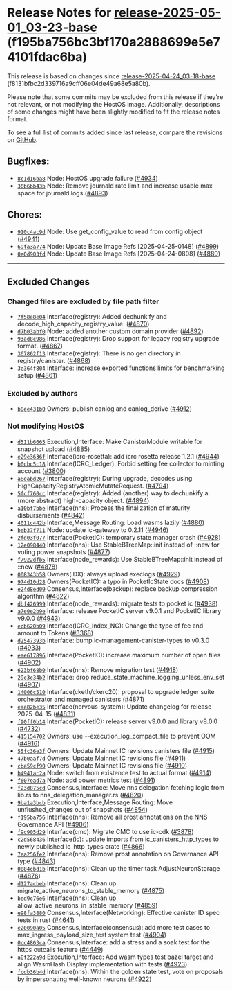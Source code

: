 Release Notes for [**release-2025-05-01\_03-23-base**](https://github.com/dfinity/ic/tree/release-2025-05-01_03-23-base) (f195ba756bc3bf170a2888699e5e74101fdac6ba)
===================================================================================================================================================================

This release is based on changes since [release-2025-04-24\_03-18-base](https://dashboard.internetcomputer.org/release/f8131bfbc2d339716a9cff06e04de49a68e5a80b) (f8131bfbc2d339716a9cff06e04de49a68e5a80b).

Please note that some commits may be excluded from this release if they're not relevant, or not modifying the HostOS image. Additionally, descriptions of some changes might have been slightly modified to fit the release notes format.

To see a full list of commits added since last release, compare the revisions on [GitHub](https://github.com/dfinity/ic/compare/release-2025-04-24_03-18-base...release-2025-05-01_03-23-base).

Bugfixes:
---------

* [`8c1d16ba8`](https://github.com/dfinity/ic/commit/8c1d16ba8) Node: HostOS upgrade failure ([#4934](https://github.com/dfinity/ic/pull/4934))
* [`36b6bb43b`](https://github.com/dfinity/ic/commit/36b6bb43b) Node: Remove journald rate limit and increase usable max space for journald logs ([#4893](https://github.com/dfinity/ic/pull/4893))

Chores:
-------

* [`910c4ac9d`](https://github.com/dfinity/ic/commit/910c4ac9d) Node: Use get\_config\_value to read from config object ([#4941](https://github.com/dfinity/ic/pull/4941))
* [`69fa3a774`](https://github.com/dfinity/ic/commit/69fa3a774) Node: Update Base Image Refs [2025-04-25-0148] ([#4899](https://github.com/dfinity/ic/pull/4899))
* [`0e0d903fd`](https://github.com/dfinity/ic/commit/0e0d903fd) Node: Update Base Image Refs [2025-04-24-0808] ([#4889](https://github.com/dfinity/ic/pull/4889))

------------------------------------------

## Excluded Changes

### Changed files are excluded by file path filter
* [`7f58e8e04`](https://github.com/dfinity/ic/commit/7f58e8e04) Interface(registry): Added dechunkify and decode\_high\_capacity\_registry\_value. ([#4870](https://github.com/dfinity/ic/pull/4870))
* [`d7b03abf0`](https://github.com/dfinity/ic/commit/d7b03abf0) Node: added another custom domain provider ([#4892](https://github.com/dfinity/ic/pull/4892))
* [`93ad8c986`](https://github.com/dfinity/ic/commit/93ad8c986) Interface(registry): Drop support for legacy registry upgrade format. ([#4867](https://github.com/dfinity/ic/pull/4867))
* [`367862f13`](https://github.com/dfinity/ic/commit/367862f13) Interface(registry): There is no gen directory in registry/canister. ([#4868](https://github.com/dfinity/ic/pull/4868))
* [`3e364f804`](https://github.com/dfinity/ic/commit/3e364f804) Interface: increase exported functions limits for benchmarking setup ([#4861](https://github.com/dfinity/ic/pull/4861))

### Excluded by authors
* [`b8ee431b0`](https://github.com/dfinity/ic/commit/b8ee431b0) Owners: publish canlog and canlog\_derive ([#4912](https://github.com/dfinity/ic/pull/4912))

### Not modifying HostOS
* [`d511b6665`](https://github.com/dfinity/ic/commit/d511b6665) Execution,Interface: Make CanisterModule writable for snapshot upload ([#4885](https://github.com/dfinity/ic/pull/4885))
* [`e29e3636f`](https://github.com/dfinity/ic/commit/e29e3636f) Interface(icrc-rosetta): add icrc rosetta release 1.2.1 ([#4944](https://github.com/dfinity/ic/pull/4944))
* [`b0cbc5c18`](https://github.com/dfinity/ic/commit/b0cbc5c18) Interface(ICRC\_Ledger): Forbid setting fee collector to minting account ([#3800](https://github.com/dfinity/ic/pull/3800))
* [`a8eabd267`](https://github.com/dfinity/ic/commit/a8eabd267) Interface(registry): During upgrade, decodes using HighCapacityRegistryAtomicMutateRequest. ([#4794](https://github.com/dfinity/ic/pull/4794))
* [`5fcf760cc`](https://github.com/dfinity/ic/commit/5fcf760cc) Interface(registry): Added (another) way to dechunkify a (more abstract) high-capacity object. ([#4894](https://github.com/dfinity/ic/pull/4894))
* [`a10bf7bbe`](https://github.com/dfinity/ic/commit/a10bf7bbe) Interface(nns): Process the finalization of maturity disbursements ([#4842](https://github.com/dfinity/ic/pull/4842))
* [`4011c442b`](https://github.com/dfinity/ic/commit/4011c442b) Interface,Message Routing: Load wasms lazily ([#4880](https://github.com/dfinity/ic/pull/4880))
* [`beb37f711`](https://github.com/dfinity/ic/commit/beb37f711) Node: update ic-gateway to 0.2.11 ([#4946](https://github.com/dfinity/ic/pull/4946))
* [`2fd03f077`](https://github.com/dfinity/ic/commit/2fd03f077) Interface(PocketIC): temporary state manager crash ([#4928](https://github.com/dfinity/ic/pull/4928))
* [`12e098440`](https://github.com/dfinity/ic/commit/12e098440) Interface(nns): Use StableBTreeMap::init instead of ::new for voting power snapshots ([#4877](https://github.com/dfinity/ic/pull/4877))
* [`f7922dfb5`](https://github.com/dfinity/ic/commit/f7922dfb5) Interface(node\_rewards): Use StableBTreeMap::init instead of ::new ([#4878](https://github.com/dfinity/ic/pull/4878))
* [`008343b58`](https://github.com/dfinity/ic/commit/008343b58) Owners(IDX): always upload execlogs ([#4929](https://github.com/dfinity/ic/pull/4929))
* [`974d10d28`](https://github.com/dfinity/ic/commit/974d10d28) Owners(PocketIC): a typo in PocketIcState docs ([#4908](https://github.com/dfinity/ic/pull/4908))
* [`e24d8ed09`](https://github.com/dfinity/ic/commit/e24d8ed09) Consensus,Interface(backup): replace backup compression algorithm ([#4822](https://github.com/dfinity/ic/pull/4822))
* [`dbf426999`](https://github.com/dfinity/ic/commit/dbf426999) Interface(node\_rewards): migrate tests to pocket ic ([#4938](https://github.com/dfinity/ic/pull/4938))
* [`a7e0e2b9e`](https://github.com/dfinity/ic/commit/a7e0e2b9e) Interface: release PocketIC server v9.0.1 and PocketIC library v9.0.0 ([#4943](https://github.com/dfinity/ic/pull/4943))
* [`ecb620b09`](https://github.com/dfinity/ic/commit/ecb620b09) Interface(ICRC\_Index\_NG): Change the type of fee and amount to Tokens ([#3368](https://github.com/dfinity/ic/pull/3368))
* [`d2547393b`](https://github.com/dfinity/ic/commit/d2547393b) Interface: bump ic-management-canister-types to v0.3.0 ([#4933](https://github.com/dfinity/ic/pull/4933))
* [`eae617896`](https://github.com/dfinity/ic/commit/eae617896) Interface(PocketIC): increase maximum number of open files ([#4902](https://github.com/dfinity/ic/pull/4902))
* [`623bf68b0`](https://github.com/dfinity/ic/commit/623bf68b0) Interface(nns): Remove migration test ([#4918](https://github.com/dfinity/ic/pull/4918))
* [`29c3c34b2`](https://github.com/dfinity/ic/commit/29c3c34b2) Interface: drop reduce\_state\_machine\_logging\_unless\_env\_set ([#4907](https://github.com/dfinity/ic/pull/4907))
* [`14006c510`](https://github.com/dfinity/ic/commit/14006c510) Interface(cketh/ckerc20): proposal to upgrade ledger suite orchestrator and managed canisters ([#4871](https://github.com/dfinity/ic/pull/4871))
* [`eaa82be35`](https://github.com/dfinity/ic/commit/eaa82be35) Interface(nervous-system): Update changelog for release 2025-04-15 ([#4831](https://github.com/dfinity/ic/pull/4831))
* [`f90ff0b14`](https://github.com/dfinity/ic/commit/f90ff0b14) Interface(PocketIC): release server v9.0.0 and library v8.0.0 ([#4732](https://github.com/dfinity/ic/pull/4732))
* [`415154702`](https://github.com/dfinity/ic/commit/415154702) Owners: use --execution\_log\_compact\_file to prevent OOM ([#4916](https://github.com/dfinity/ic/pull/4916))
* [`55fc36e3f`](https://github.com/dfinity/ic/commit/55fc36e3f) Owners: Update Mainnet IC revisions canisters file ([#4915](https://github.com/dfinity/ic/pull/4915))
* [`47b0aaf7d`](https://github.com/dfinity/ic/commit/47b0aaf7d) Owners: Update Mainnet IC revisions file ([#4911](https://github.com/dfinity/ic/pull/4911))
* [`cba59cf90`](https://github.com/dfinity/ic/commit/cba59cf90) Owners: Update Mainnet IC revisions file ([#4910](https://github.com/dfinity/ic/pull/4910))
* [`b4941ac2a`](https://github.com/dfinity/ic/commit/b4941ac2a) Node: switch from existence test to actual format ([#4914](https://github.com/dfinity/ic/pull/4914))
* [`f607ead7a`](https://github.com/dfinity/ic/commit/f607ead7a) Node: add power metrics test ([#4891](https://github.com/dfinity/ic/pull/4891))
* [`f23d875cd`](https://github.com/dfinity/ic/commit/f23d875cd) Consensus,Interface: Move nns delegation fetching logic from lib.rs to nns\_delegation\_manager.rs ([#4820](https://github.com/dfinity/ic/pull/4820))
* [`9ba1a3bcb`](https://github.com/dfinity/ic/commit/9ba1a3bcb) Execution,Interface,Message Routing: Move unflushed\_changes out of snapshots ([#4854](https://github.com/dfinity/ic/pull/4854))
* [`f195ba756`](https://github.com/dfinity/ic/commit/f195ba756) Interface(nns): Remove all prost annotations on the NNS Governance API ([#4906](https://github.com/dfinity/ic/pull/4906))
* [`f9c905d29`](https://github.com/dfinity/ic/commit/f9c905d29) Interface(cmc): Migrate CMC to use ic-cdk ([#3878](https://github.com/dfinity/ic/pull/3878))
* [`c2d568436`](https://github.com/dfinity/ic/commit/c2d568436) Interface(ic): update imports from ic\_canisters\_http\_types to newly published ic\_http\_types crate ([#4866](https://github.com/dfinity/ic/pull/4866))
* [`7ea256fe2`](https://github.com/dfinity/ic/commit/7ea256fe2) Interface(nns): Remove prost annotation on Governance API type ([#4843](https://github.com/dfinity/ic/pull/4843))
* [`0084cbd1b`](https://github.com/dfinity/ic/commit/0084cbd1b) Interface(nns): Clean up the timer task AdjustNeuronStorage ([#4876](https://github.com/dfinity/ic/pull/4876))
* [`d127acbeb`](https://github.com/dfinity/ic/commit/d127acbeb) Interface(nns): Clean up migrate\_active\_neurons\_to\_stable\_memory ([#4875](https://github.com/dfinity/ic/pull/4875))
* [`bed9c76e6`](https://github.com/dfinity/ic/commit/bed9c76e6) Interface(nns): Clean up allow\_active\_neurons\_in\_stable\_memory ([#4859](https://github.com/dfinity/ic/pull/4859))
* [`e98fa3880`](https://github.com/dfinity/ic/commit/e98fa3880) Consensus,Interface(Networking): Effective canister ID spec tests in rust ([#4641](https://github.com/dfinity/ic/pull/4641))
* [`e20090a05`](https://github.com/dfinity/ic/commit/e20090a05) Consensus,Interface(consensus): add more test cases to max\_ingress\_payload\_size\_test system test ([#4904](https://github.com/dfinity/ic/pull/4904))
* [`0cc4863ca`](https://github.com/dfinity/ic/commit/0cc4863ca) Consensus,Interface: add a stress and a soak test for the https outcalls feature ([#4449](https://github.com/dfinity/ic/pull/4449))
* [`a8f222a9d`](https://github.com/dfinity/ic/commit/a8f222a9d) Execution,Interface: Add wasm types test bazel target and align WasmHash Display implementation with tests ([#4923](https://github.com/dfinity/ic/pull/4923))
* [`fcdb36b4d`](https://github.com/dfinity/ic/commit/fcdb36b4d) Interface(nns): Within the golden state test, vote on proposals by impersonating well-known neurons ([#4922](https://github.com/dfinity/ic/pull/4922))
